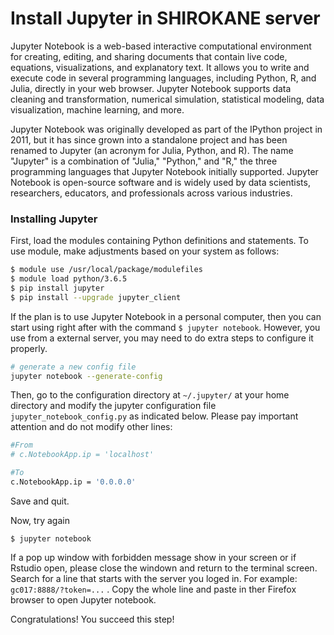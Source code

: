 # Install Jupyter in SHIROKANE server

Jupyter Notebook is a web-based interactive computational environment for creating, editing, and sharing documents that contain live code, equations, visualizations, and explanatory text. It allows you to write and execute code in several programming languages, including Python, R, and Julia, directly in your web browser. Jupyter Notebook supports data cleaning and transformation, numerical simulation, statistical modeling, data visualization, machine learning, and more.

Jupyter Notebook was originally developed as part of the IPython project in 2011, but it has since grown into a standalone project and has been renamed to Jupyter (an acronym for Julia, Python, and R). The name "Jupyter" is a combination of "Julia," "Python," and "R," the three programming languages that Jupyter Notebook initially supported. Jupyter Notebook is open-source software and is widely used by data scientists, researchers, educators, and professionals across various industries.

### Installing Jupyter

First, load the modules containing Python definitions and statements. To use module,  make adjustments based on your system as follows:

```bash
$ module use /usr/local/package/modulefiles
$ module load python/3.6.5
$ pip install jupyter
$ pip install --upgrade jupyter_client
```

If the plan is to use Jupyter Notebook in a personal computer, then you can start using right after with the command `$ jupyter notebook`. However, you use from a external server, you may need to do extra steps to configure it properly.

```bash
# generate a new config file
jupyter notebook --generate-config
```

Then, go to the configuration directory at `~/.jupyter/`  at your home directory and modify the jupyter configuration file `jupyter_notebook_config.py` as indicated below. Please pay important attention and do not modify other lines:

```bash
#From
# c.NotebookApp.ip = 'localhost'

#To
c.NotebookApp.ip = '0.0.0.0'
```

Save and quit.

Now, try again 

`$ jupyter notebook`



If a pop up window with forbidden message show in your screen or if Rstudio open, please close the windown and return to the terminal screen. Search for a line that starts with the server you loged in. For example: `gc017:8888/?token=...` . Copy the whole line and paste in ther Firefox browser to open Jupyter notebook.



Congratulations! You succeed this step!
